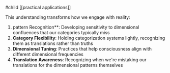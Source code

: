 #child [[practical applications]]

This understanding transforms how we engage with reality:

1. pattern Recognition**: Developing sensitivity to dimensional confluences that our categories typically miss
2. **Category Flexibility**: Holding categorization systems lightly, recognizing them as translations rather than truths
3. **Dimensional Tuning**: Practices that help consciousness align with different dimensional frequencies
4. **Translation Awareness**: Recognizing when we're mistaking our translations for the dimensional patterns themselves